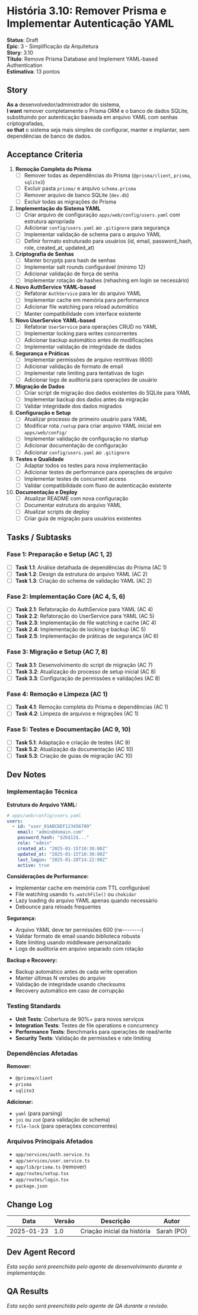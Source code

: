# História 3.10: Remover Prisma e Implementar Autenticação YAML

**Status**: Draft  
**Epic**: 3 - Simplificação da Arquitetura  
**Story**: 3.10  
**Título**: Remove Prisma Database and Implement YAML-based Authentication  
**Estimativa**: 13 pontos  

## Story

**As a** desenvolvedor/administrador do sistema,  
**I want** remover completamente o Prisma ORM e o banco de dados SQLite, substituindo por autenticação baseada em arquivo YAML com senhas criptografadas,  
**so that** o sistema seja mais simples de configurar, manter e implantar, sem dependências de banco de dados.

## Acceptance Criteria

1. **Remoção Completa do Prisma**
   - [ ] Remover todas as dependências do Prisma (`@prisma/client`, `prisma`, `sqlite3`)
   - [ ] Excluir pasta `prisma/` e arquivo `schema.prisma`
   - [ ] Remover arquivo de banco SQLite (`dev.db`)
   - [ ] Excluir todas as migrações do Prisma

2. **Implementação do Sistema YAML**
   - [ ] Criar arquivo de configuração `apps/web/config/users.yaml` com estrutura apropriada
   - [ ] Adicionar `config/users.yaml` ao `.gitignore` para segurança
   - [ ] Implementar validação de schema para o arquivo YAML
   - [ ] Definir formato estruturado para usuários (id, email, password_hash, role, created_at, updated_at)

3. **Criptografia de Senhas**
   - [ ] Manter bcryptjs para hash de senhas
   - [ ] Implementar salt rounds configurável (mínimo 12)
   - [ ] Adicionar validação de força de senha
   - [ ] Implementar rotação de hashes (rehashing em login se necessário)

4. **Novo AuthService YAML-based**
   - [ ] Refatorar `AuthService` para ler do arquivo YAML
   - [ ] Implementar cache em memória para performance
   - [ ] Adicionar file watching para reload automático
   - [ ] Manter compatibilidade com interface existente

5. **Novo UserService YAML-based**
   - [ ] Refatorar `UserService` para operações CRUD no YAML
   - [ ] Implementar locking para writes concorrentes
   - [ ] Adicionar backup automático antes de modificações
   - [ ] Implementar validação de integridade de dados

6. **Segurança e Práticas**
   - [ ] Implementar permissões de arquivo restritivas (600)
   - [ ] Adicionar validação de formato de email
   - [ ] Implementar rate limiting para tentativas de login
   - [ ] Adicionar logs de auditoria para operações de usuário

7. **Migração de Dados**
   - [ ] Criar script de migração dos dados existentes do SQLite para YAML
   - [ ] Implementar backup dos dados antes da migração
   - [ ] Validar integridade dos dados migrados

8. **Configuração e Setup**
   - [ ] Atualizar processo de primeiro usuário para YAML
   - [ ] Modificar rota `/setup` para criar arquivo YAML inicial em `apps/web/config/`
   - [ ] Implementar validação de configuração no startup
   - [ ] Adicionar documentação de configuração
   - [ ] Adicionar `config/users.yaml` ao `.gitignore`

9. **Testes e Qualidade**
   - [ ] Adaptar todos os testes para nova implementação
   - [ ] Adicionar testes de performance para operações de arquivo
   - [ ] Implementar testes de concurrent access
   - [ ] Validar compatibilidade com fluxo de autenticação existente

10. **Documentação e Deploy**
    - [ ] Atualizar README com nova configuração
    - [ ] Documentar estrutura do arquivo YAML
    - [ ] Atualizar scripts de deploy
    - [ ] Criar guia de migração para usuários existentes

## Tasks / Subtasks

### Fase 1: Preparação e Setup (AC 1, 2)
- [ ] **Task 1.1**: Análise detalhada de dependências do Prisma (AC 1)
- [ ] **Task 1.2**: Design da estrutura do arquivo YAML (AC 2)
- [ ] **Task 1.3**: Criação do schema de validação YAML (AC 2)

### Fase 2: Implementação Core (AC 4, 5, 6)
- [ ] **Task 2.1**: Refatoração do AuthService para YAML (AC 4)
- [ ] **Task 2.2**: Refatoração do UserService para YAML (AC 5)
- [ ] **Task 2.3**: Implementação de file watching e cache (AC 4)
- [ ] **Task 2.4**: Implementação de locking e backup (AC 5)
- [ ] **Task 2.5**: Implementação de práticas de segurança (AC 6)

### Fase 3: Migração e Setup (AC 7, 8)
- [ ] **Task 3.1**: Desenvolvimento do script de migração (AC 7)
- [ ] **Task 3.2**: Atualização do processo de setup inicial (AC 8)
- [ ] **Task 3.3**: Configuração de permissões e validações (AC 8)

### Fase 4: Remoção e Limpeza (AC 1)
- [ ] **Task 4.1**: Remoção completa do Prisma e dependências (AC 1)
- [ ] **Task 4.2**: Limpeza de arquivos e migrações (AC 1)

### Fase 5: Testes e Documentação (AC 9, 10)
- [ ] **Task 5.1**: Adaptação e criação de testes (AC 9)
- [ ] **Task 5.2**: Atualização da documentação (AC 10)
- [ ] **Task 5.3**: Criação de guias de migração (AC 10)

## Dev Notes

### Implementação Técnica

**Estrutura do Arquivo YAML:**
```yaml
# apps/web/config/users.yaml
users:
  - id: "user_01ABCDEF123456789"
    email: "admin@domain.com"
    password_hash: "$2b$12$..."
    role: "admin"
    created_at: "2025-01-15T10:30:00Z"
    updated_at: "2025-01-15T10:30:00Z"
    last_login: "2025-01-20T14:22:00Z"
    active: true
```

**Considerações de Performance:**
- Implementar cache em memória com TTL configurável
- File watching usando `fs.watchFile()` ou `chokidar`
- Lazy loading do arquivo YAML apenas quando necessário
- Debounce para reloads frequentes

**Segurança:**
- Arquivo YAML deve ter permissões 600 (rw--------)
- Validar formato de email usando biblioteca robusta
- Rate limiting usando middleware personalizado
- Logs de auditoria em arquivo separado com rotação

**Backup e Recovery:**
- Backup automático antes de cada write operation
- Manter últimas N versões do arquivo
- Validação de integridade usando checksums
- Recovery automático em caso de corrupção

### Testing Standards

- **Unit Tests**: Cobertura de 90%+ para novos serviços
- **Integration Tests**: Testes de file operations e concurrency
- **Performance Tests**: Benchmarks para operações de read/write
- **Security Tests**: Validação de permissões e rate limiting

### Dependências Afetadas

**Remover:**
- `@prisma/client`
- `prisma`
- `sqlite3`

**Adicionar:**
- `yaml` (para parsing)
- `joi` ou `zod` (para validação de schema)
- `file-lock` (para operações concorrentes)

### Arquivos Principais Afetados

- `app/services/auth.service.ts`
- `app/services/user.service.ts`
- `app/lib/prisma.ts` (remover)
- `app/routes/setup.tsx`
- `app/routes/login.tsx`
- `package.json`

## Change Log

| Data | Versão | Descrição | Autor |
|------|--------|-----------|--------|
| 2025-01-23 | 1.0 | Criação inicial da história | Sarah (PO) |

## Dev Agent Record

*Esta seção será preenchida pelo agente de desenvolvimento durante a implementação.*

## QA Results

*Esta seção será preenchida pelo agente de QA durante a revisão.*